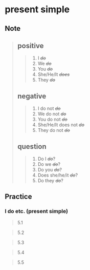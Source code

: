 # present simple

## Note

> ## positive
>> 1. I *~~do~~*
>> 2. We *~~do~~*
>> 3. You *~~do~~*
>> 4. She/He/It *~~does~~*
>> 5. They *~~do~~*
>
> ## negative
>> 1. I do not *~~do~~*
>> 2. We do not *~~do~~*
>> 3. You do not *~~do~~*
>> 4. She/He/It does not *~~do~~*
>> 5. They do not *~~do~~*
>
> ## question
>> 1. Do I *~~do~~*?
>> 2. Do we *~~do~~*?
>> 3. Do you *~~do~~*?
>> 4. Does she/he/it *~~do~~*?
>> 5. Do they *~~do~~*?

## Practice

### I do etc. (present simple)

> 5.1

> 5.2

> 5.3

> 5.4

> 5.5





















